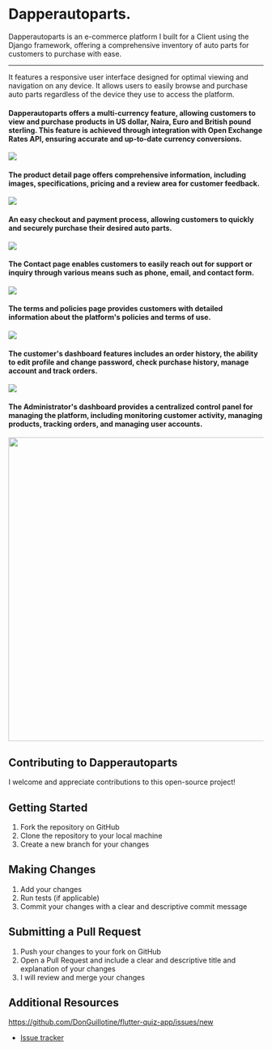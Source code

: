 # Dapperautoparts.
 Dapperautoparts is an e-commerce platform I built for a Client using the Django framework, offering a comprehensive inventory of auto parts for customers to purchase with ease.
<hr>
<p>It features a responsive user interface designed for optimal viewing and navigation on any device. It allows users to easily browse and purchase auto parts regardless of the device they use to access the platform.</p>

<h4>Dapperautoparts offers a multi-currency feature, allowing customers to view and purchase products in US dollar, Naira, Euro and British pound sterling. This feature is achieved through integration with Open Exchange Rates API, ensuring accurate and up-to-date currency conversions.</h4>
<img src="https://user-images.githubusercontent.com/89584431/213954526-bd40a48c-869a-4955-96ee-08f01c702642.gif">

<h4>The product detail page offers comprehensive information, including images, specifications, pricing and a review area for customer feedback.</h4>
<img src="https://user-images.githubusercontent.com/89584431/213955913-02b0d3b9-5fc4-4468-913f-ce19e201a4c8.gif">

<h4>An easy checkout and payment process, allowing customers to quickly and securely purchase their desired auto parts.</h4>
<img src="https://user-images.githubusercontent.com/89584431/213957513-0891dd3d-164d-4423-98b7-e949cb678303.gif">

<h4>The Contact page enables customers to easily reach out for support or inquiry through various means such as phone, email, and contact form.</h4>
<img src="https://user-images.githubusercontent.com/89584431/213958153-09920253-0743-4d66-aaca-4afcc0f7760c.gif">

<h4>The terms and policies page provides customers with detailed information about the platform's policies and terms of use.</h4>
<img src="https://user-images.githubusercontent.com/89584431/213958610-03230b89-9966-4a3d-adf0-17e3f99aea75.gif">

<h4>The customer's dashboard features includes an order history, the ability to edit profile and change password, check purchase history, manage account and track orders.</h4>
<img src="https://user-images.githubusercontent.com/89584431/213959288-43ae408f-e011-43ef-958b-378f1363dfbb.gif">

<h4>The Administrator's dashboard provides a centralized control panel for managing the platform, including monitoring customer activity, managing products, tracking orders, and managing user accounts.</h4>
<img src="https://user-images.githubusercontent.com/89584431/213959587-b33975d1-07a8-44c0-b586-0e6226ad0403.png" width="600">

## Contributing to Dapperautoparts
I welcome and appreciate contributions to this open-source project!

## Getting Started
1. Fork the repository on GitHub
2. Clone the repository to your local machine
3. Create a new branch for your changes

## Making Changes
1. Add your changes
2. Run tests (if applicable)
3. Commit your changes with a clear and descriptive commit message

## Submitting a Pull Request
1. Push your changes to your fork on GitHub
2. Open a Pull Request and include a clear and descriptive title and explanation of your changes
3. I will review and merge your changes

## Additional Resources
https://github.com/DonGuillotine/flutter-quiz-app/issues/new
- [Issue tracker](https://github.com/DonGuillotine/auto-sales/issues)
